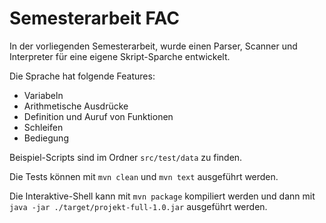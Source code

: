# Semesterarbeit FAC

In der vorliegenden Semesterarbeit, wurde einen Parser, Scanner und Interpreter für eine eigene Skript-Sparche entwickelt.

Die Sprache hat folgende Features:

- Variabeln
- Arithmetische Ausdrücke
- Definition und Auruf von Funktionen
- Schleifen
- Bediegung

Beispiel-Scripts sind im Ordner `src/test/data` zu finden.

Die Tests können mit `mvn clean` und `mvn text` ausgeführt werden.

Die Interaktive-Shell kann mit `mvn package` kompiliert werden und 
dann mit `java -jar ./target/projekt-full-1.0.jar`  ausgeführt werden.